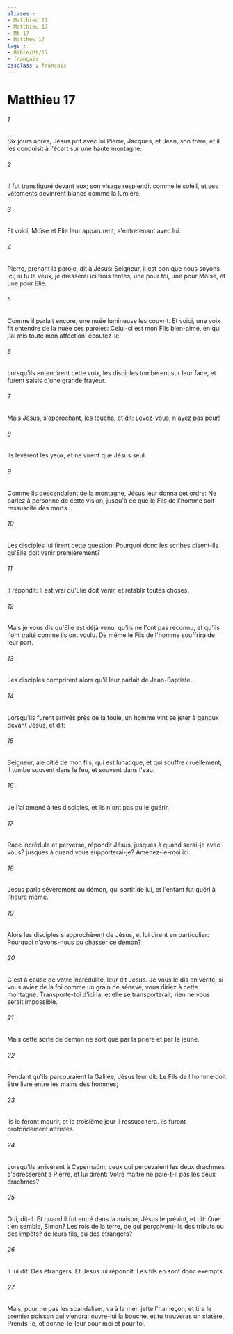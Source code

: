```yaml
---
aliases : 
- Matthieu 17
- Matthieu 17
- Mt 17
- Matthew 17
tags : 
- Bible/Mt/17
- français
cssclass : français
---
```


# Matthieu 17

###### 1
Six jours après, Jésus prit avec lui Pierre, Jacques, et Jean, son frère, et il les conduisit à l'écart sur une haute montagne.
###### 2
Il fut transfiguré devant eux; son visage resplendit comme le soleil, et ses vêtements devinrent blancs comme la lumière.
###### 3
Et voici, Moïse et Elie leur apparurent, s'entretenant avec lui.
###### 4
Pierre, prenant la parole, dit à Jésus: Seigneur, il est bon que nous soyons ici; si tu le veux, je dresserai ici trois tentes, une pour toi, une pour Moïse, et une pour Elie.
###### 5
Comme il parlait encore, une nuée lumineuse les couvrit. Et voici, une voix fit entendre de la nuée ces paroles: Celui-ci est mon Fils bien-aimé, en qui j'ai mis toute mon affection: écoutez-le!
###### 6
Lorsqu'ils entendirent cette voix, les disciples tombèrent sur leur face, et furent saisis d'une grande frayeur.
###### 7
Mais Jésus, s'approchant, les toucha, et dit: Levez-vous, n'ayez pas peur!
###### 8
Ils levèrent les yeux, et ne virent que Jésus seul.
###### 9
Comme ils descendaient de la montagne, Jésus leur donna cet ordre: Ne parlez à personne de cette vision, jusqu'à ce que le Fils de l'homme soit ressuscité des morts.
###### 10
Les disciples lui firent cette question: Pourquoi donc les scribes disent-ils qu'Elie doit venir premièrement?
###### 11
Il répondit: Il est vrai qu'Elie doit venir, et rétablir toutes choses.
###### 12
Mais je vous dis qu'Elie est déjà venu, qu'ils ne l'ont pas reconnu, et qu'ils l'ont traité comme ils ont voulu. De même le Fils de l'homme souffrira de leur part.
###### 13
Les disciples comprirent alors qu'il leur parlait de Jean-Baptiste.
###### 14
Lorsqu'ils furent arrivés près de la foule, un homme vint se jeter à genoux devant Jésus, et dit:
###### 15
Seigneur, aie pitié de mon fils, qui est lunatique, et qui souffre cruellement; il tombe souvent dans le feu, et souvent dans l'eau.
###### 16
Je l'ai amené à tes disciples, et ils n'ont pas pu le guérir.
###### 17
Race incrédule et perverse, répondit Jésus, jusques à quand serai-je avec vous? jusques à quand vous supporterai-je? Amenez-le-moi ici.
###### 18
Jésus parla sévèrement au démon, qui sortit de lui, et l'enfant fut guéri à l'heure même.
###### 19
Alors les disciples s'approchèrent de Jésus, et lui dirent en particulier: Pourquoi n'avons-nous pu chasser ce démon?
###### 20
C'est à cause de votre incrédulité, leur dit Jésus. Je vous le dis en vérité, si vous aviez de la foi comme un grain de sénevé, vous diriez à cette montagne: Transporte-toi d'ici là, et elle se transporterait; rien ne vous serait impossible.
###### 21
Mais cette sorte de démon ne sort que par la prière et par le jeûne.
###### 22
Pendant qu'ils parcouraient la Galilée, Jésus leur dit: Le Fils de l'homme doit être livré entre les mains des hommes;
###### 23
ils le feront mourir, et le troisième jour il ressuscitera. Ils furent profondément attristés.
###### 24
Lorsqu'ils arrivèrent à Capernaüm, ceux qui percevaient les deux drachmes s'adressèrent à Pierre, et lui dirent: Votre maître ne paie-t-il pas les deux drachmes?
###### 25
Oui, dit-il. Et quand il fut entré dans la maison, Jésus le prévint, et dit: Que t'en semble, Simon? Les rois de la terre, de qui perçoivent-ils des tributs ou des impôts? de leurs fils, ou des étrangers?
###### 26
Il lui dit: Des étrangers. Et Jésus lui répondit: Les fils en sont donc exempts.
###### 27
Mais, pour ne pas les scandaliser, va à la mer, jette l'hameçon, et tire le premier poisson qui viendra; ouvre-lui la bouche, et tu trouveras un statère. Prends-le, et donne-le-leur pour moi et pour toi.
